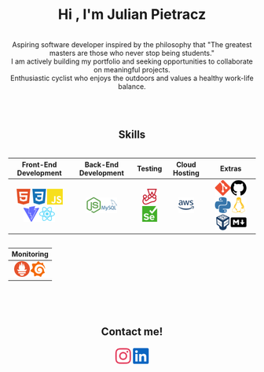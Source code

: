<h1 align="center"><b>Hi , I'm Julian Pietracz</b><!-- <img src="https://media.giphy.com/media/hvRJCLFzcasrR4ia7z/giphy.gif" width="35"> --></h1>

<br>

<!-- <p align="center">
<a href="https://git.io/typing-svg"><img src="https://readme-typing-svg.demolab.com?font=Fira+Code&pause=1000&center=true&vCenter=true&width=435&lines=The+greatest+masters++are+those;+who+never+stop+being+students." alt="Typing SVG" /></a>
</p>
-->

<div align="center">
Aspiring software developer inspired by the philosophy that "The greatest masters are those who never stop being students." <!-- I am eager to learn and grow in the field of web development, constantly seeking out new challenges and opportunities to expand my skill-set. -->
<br>
<!-- Proficient in front-end development with a growing understanding of back-end technologies. --> I am actively building my portfolio and seeking opportunities to collaborate on meaningful projects.
<br>
Enthusiastic cyclist who enjoys the outdoors and values a healthy work-life balance.
<br>
</div>

<br><br>

## <p align="center"><b>Skills</b><!-- <br><img src="https://media2.giphy.com/media/QssGEmpkyEOhBCb7e1/giphy.gif?cid=ecf05e47a0n3gi1bfqntqmob8g9aid1oyj2wr3ds3mg700bl&rid=giphy.gif" width ="25"> --></p>

<div style="display: flex" align="center">

|                                                                                                                                                   **Front-End Development**                                                                                                                                                    |                                                   **Back-End Development**                                                    |                                                           **Testing**                                                            |                     **Cloud Hosting**                      |                                                                                                                                                                                              **Extras**                                                                                                                                                                                              |
| :----------------------------------------------------------------------------------------------------------------------------------------------------------------------------------------------------------------------------------------------------------------------------------------------------------------------------: | :---------------------------------------------------------------------------------------------------------------------------: | :------------------------------------------------------------------------------------------------------------------------------: | :--------------------------------------------------------: | :--------------------------------------------------------------------------------------------------------------------------------------------------------------------------------------------------------------------------------------------------------------------------------------------------------------------------------------------------------------------------------------------------: |
| <img src="./svg/html.svg" alt="HTML" width="32" height="32"><img src="./svg/css.svg" alt="CSS" width="32" height="32"><img src="./svg/javascript.svg" alt="JavaScript" width="32" height="32"><img src="./svg/vite.svg" alt="Vite" width="32" height="32"><img src="./svg/react.svg" alt="React" width="32" height="32"></div> | <img src="./svg/node.svg" alt="Node.js" width="32" height="32"><img src="./svg/mysql.svg" alt="MySQL" width="32" height="32"> | <img src="./svg/jest.svg" alt="Jest" width="32" height="32"><img src="./svg/selenium.svg" alt="Selenium" width="32" height="32"> | <img src="./svg/aws.svg" alt="AWS" width="32" height="32"> | <img src="./svg/git.svg" alt="Git" width="32" height="32"><img src="./svg/github.svg" alt="GitHub" width="32" height="32"><img src="./svg/python.svg" alt="Python" width="32" height="32"><img src="./svg/linux.svg" alt="Linux" width="32" height="32"><img src="./svg/virtualbox.svg" alt="VirtualBox" width="32" height="32"><img src="./svg/markdown.svg" alt="Markdown" width="32" height="32"> |

</div>

<div style="display: flex" >

|                                                                **Monitoring**                                                                |
| :------------------------------------------------------------------------------------------------------------------------------------------: |
| <img src="./svg/prometheus-color.svg" alt="CSS" width="32" height="32"><img src="./svg/grafana-color.svg" alt="HTML" width="32" height="32"> |

</div>

<br><br>

## <p align="center"><b>Contact me!</b><!-- <img src="https://github.com/pietracz/pietracz/blob/main/22f42c11b612b041b4038573dca18a2d.gif" width ="80"> --></p>

<div align="center">
<!-- <a href="#"><img src="./svg/facebook.svg" alt="Instagram" width="32" height="32"></a> -->
<a href="https://www.instagram.com/julian.pietracz/" target="_blank"><img src="./svg/instagram.svg" alt="Instagram" width="32" height="32"></a>
<a href="https://www.linkedin.com/in/julian-pietracz-04b08231b/" target="_blank"><img src="./svg/linkedin.svg" alt="Instagram" width="32" height="32"></a>
</div>

<br>
